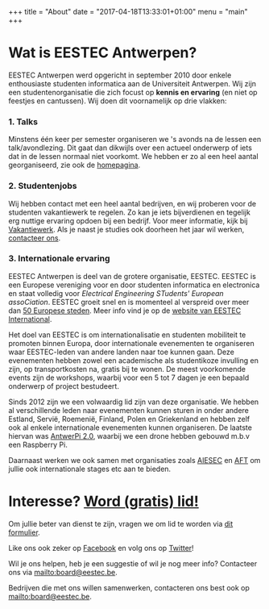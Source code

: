 +++
title = "About"
date = "2017-04-18T13:33:01+01:00"
menu = "main"
+++

# Wat is EESTEC Antwerpen?

EESTEC Antwerpen werd opgericht in september 2010 door enkele enthousiaste studenten informatica aan de Universiteit Antwerpen. Wij zijn een studentenorganisatie die zich focust op **kennis en ervaring** (en niet op feestjes en cantussen). Wij doen dit voornamelijk op drie vlakken:

### 1. Talks

Minstens één keer per semester organiseren  we 's avonds na de lessen een talk/avondlezing. Dit gaat dan dikwijls over een actueel onderwerp of iets dat in de lessen normaal niet voorkomt. We hebben er zo al een heel aantal georganiseerd, zie ook de [homepagina](http://www.eestec.be/).

### 2. Studentenjobs

Wij hebben contact met een heel aantal bedrijven, en wij proberen voor de studenten vakantiewerk te regelen. Zo kan je iets bijverdienen en tegelijk erg nuttige ervaring opdoen bij een bedrijf. Voor meer informatie, kijk bij [Vakantiewerk](http://www.eestec.be/vakantiewerk). Als je naast je studies ook doorheen het jaar wil werken, [contacteer ons](mailto:board@eestec.be).

### 3. Internationale ervaring

EESTEC Antwerpen is deel van de grotere organisatie, EESTEC. EESTEC is een Europese vereniging voor en door studenten informatica en electronica en staat volledig voor *Electrical Engineering STudents' European assoCiation*. EESTEC groeit snel en is momenteel al verspreid over meer dan [50 Europese steden](https://eestec.net/cities). Meer info vind je op de [website van EESTEC International](https://www.eestec.net).

Het doel van EESTEC is om internationalisatie en studenten mobiliteit te promoten binnen Europa, door internationale evenementen te organiseren waar EESTEC-leden van andere landen naar toe kunnen gaan. Deze evenementen hebben zowel een academische als studentikoze invulling en zijn, op transportkosten na, gratis bij te wonen. De meest voorkomende events zijn de workshops, waarbij voor een 5 tot 7 dagen je een bepaald onderwerp of project bestudeert.

Sinds 2012 zijn we een volwaardig lid zijn van deze organisatie. We hebben al verschillende leden naar evenementen kunnen sturen in onder andere Estland, Servië, Roemenië, Finland, Polen en Griekenland en hebben zelf ook al enkele internationale evenementen kunnen organiseren. De laatste hiervan was [AntwerPi 2.0](http://www.eestec.be/antwerpi2/), waarbij we een drone hebben gebouwd m.b.v een Raspberry Pi.

Daarnaast werken we ook samen met organisaties zoals [AIESEC](http://aiesec.be/) en [AFT](http://www.aftleuven.be) om jullie ook internationale stages etc aan te bieden. 

# Interesse? [Word (gratis) lid!](https://goo.gl/forms/QqiRTMPc5DM75Aen2)

Om jullie beter van dienst te zijn, vragen we om lid te worden via [dit formulier](https://goo.gl/forms/QqiRTMPc5DM75Aen2).

Like ons ook zeker op [Facebook](https://www.facebook.com/eestecantwerp) en volg ons op [Twitter](https://www.twitter.com/eestecantwerp)!

Wil je ons helpen, heb je een suggestie of wil je nog meer info?
Contacteer ons via <mailto:board@eestec.be>.

Bedrijven die met ons willen samenwerken, contacteren ons best ook op <mailto:board@eestec.be>.
